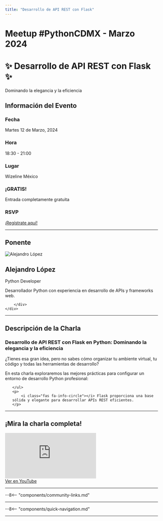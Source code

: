 ```yaml
---
title: "Desarrollo de API REST con Flask"
---
```


# Meetup #PythonCDMX <i class="fab fa-python"></i> - Marzo 2024

<div class="meetup-hero">
    <h1>✨ Desarrollo de API REST con Flask ✨</h1>
    <p class="meetup-subtitle">Dominando la elegancia y la eficiencia</p>
</div>

## Información del Evento

<div class="event-details">
    <div class="detail-card date-card">
        <h3><i class="fas fa-calendar-alt"></i> Fecha</h3>
        <p>Martes 12 de Marzo, 2024</p>
    </div>
    <div class="detail-card time-card">
        <h3><i class="fas fa-clock"></i> Hora</h3>
        <p>18:30 - 21:00</p>
    </div>
    <div class="detail-card location-card">
        <h3><i class="fas fa-map-marker-alt"></i> Lugar</h3>
        <p>Wizeline México</p>
    </div>
    <div class="detail-card free-card">
        <h3><i class="fas fa-gift"></i> ¡GRATIS!</h3>
        <p>Entrada completamente gratuita</p>
    </div>
    <div class="detail-card rsvp-card">
        <h3><i class="fas fa-ticket-alt"></i> RSVP</h3>
        <p><a href="https://www.meetup.com/python-mexico/">¡Regístrate aquí!</a></p>
    </div>
</div>

---

## Ponente

<div class="speaker-section">
    <div class="speaker-photo">
        <img src="/../../images/ponentes/ponentePythonCDMX.jpg" alt="Alejandro López">
    </div>
    <div class="speaker-info">
        <h2>Alejandro López</h2>
        <p class="speaker-role">Python Developer</p>
        <p class="speaker-bio">Desarrollador Python con experiencia en desarrollo de APIs y frameworks web.</p>
        <div class="speaker-links">
            
            
            
        </div>
    </div>
</div>

---

## Descripción de la Charla

<div class="talk-description">
    <h3><i class="fas fa-rocket"></i> Desarrollo de API REST con Flask en Python: Dominando la elegancia y la eficiencia</h3>
    <p>¿Tienes esa gran idea, pero no sabes cómo organizar tu ambiente virtual, tu código y todas las herramientas de desarrollo?</p>
    <p>En esta charla exploraremos las mejores prácticas para configurar un entorno de desarrollo Python profesional:</p>
    <ul>
        
    </ul>
    <p>
        <i class="fas fa-info-circle"></i> Flask proporciona una base sólida y elegante para desarrollar APIs REST eficientes.
    </p>
</div>

---

## ¡Mira la charla completa!

<div class="video-section">
    <div class="video-container">
        <div class="video-wrapper">
            <iframe
                src="https://www.youtube.com/embed/MMHaIrZ1ISw"
                title="Meetup PythonCDMX Marzo 2024"
                frameborder="0"
                allow="accelerometer; autoplay; clipboard-write; encrypted-media; gyroscope; picture-in-picture; web-share"
                allowfullscreen>
            ></iframe>
        </div>
        <a href="https://www.youtube.com/watch?v=MMHaIrZ1ISw" class="youtube-btn">
            <i class="fab fa-youtube"></i> Ver en YouTube
        </a>
    </div>
</div>

---

--8<-- "components/community-links.md"

---

--8<-- "components/quick-navigation.md"

---
